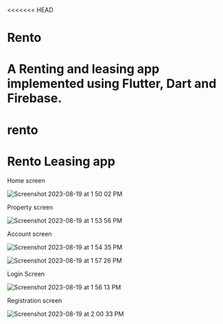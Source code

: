 <<<<<<< HEAD
# Rento
A Renting and leasing app implemented using Flutter, Dart and Firebase.
=======
# rento

# Rento Leasing app

Home screen

![Screenshot 2023-08-19 at 1 50 02 PM](https://github.com/Frank-peter-john/Rento/assets/95868790/9cb4c246-b9a3-45dd-8040-ca932cf515e1)




Property screen

![Screenshot 2023-08-19 at 1 53 56 PM](https://github.com/Frank-peter-john/Rento/assets/95868790/4797cb99-9926-4b2b-8222-79807c56113d)




Account screen

![Screenshot 2023-08-19 at 1 54 35 PM](https://github.com/Frank-peter-john/Rento/assets/95868790/dc90d17b-a3bb-45be-9586-6a14c1d12fd8)

![Screenshot 2023-08-19 at 1 57 26 PM](https://github.com/Frank-peter-john/Rento/assets/95868790/11e8666e-8af0-4de9-b452-1c78f65a6d74)




Login Screen

![Screenshot 2023-08-19 at 1 56 13 PM](https://github.com/Frank-peter-john/Rento/assets/95868790/0946ca7d-33f9-4c10-9726-9ed2faf0a071)




Registration screen

![Screenshot 2023-08-19 at 2 00 33 PM](https://github.com/Frank-peter-john/Rento/assets/95868790/843dcd23-c5af-4c25-bd70-57152c3bb381)







